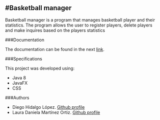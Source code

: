#Basketball manager
------------------------

Basketball manager is a program that manages basketball player and their statistics.  The program allows the user to register players, delete players and make inquires based on the players statistics


###Documentation

The documentation can be found in the next [link](https://github.com/Laura-Martinez182/basketball-manager/tree/master/docs "link").


###Specifications

This project was developed using:
- Java 8
- JavaFX
- CSS


###Authors

- Diego Hidalgo López. [Github profile](https://github.com/Diego-Hidalgo "Github profile")
- Laura Daniela Martínez Ortiz. [Github profile](https://github.com/Laura-Martinez182 "Github profile")